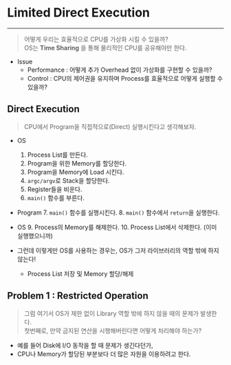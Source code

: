 # Limited Direct Execution
---
> 어떻게 우리는 효율적으로 CPU를 가상화 시킬 수 있을까?  
> OS는 __Time Sharing__ 을 통해 물리적인 CPU를 공유해야만 한다.  
- Issue
  - Performance : 어떻게 추가 Overhead 없이 가상화를 구현할 수 있을까?
  - Control : CPU의 제어권을 유지하며 Process를 효율적으로 어떻게 실행할 수 있을까?

## Direct Execution
> CPU에서 Program을 직접적으로(Direct) 실행시킨다고 생각해보자.
- OS
  1. Process List를 만든다.
  2. Program을 위한 Memory를 할당한다.
  3. Program을 Memory에 Load 시킨다.
  4. ```argc/argv```로 Stack을 할당한다.
  5. Register들을 비운다.
  6. ```main()``` 함수를 부른다.
- Program
  7. ```main()``` 함수를 실행시킨다.
  8. ```main()``` 함수에서 ```return```을 실행한다.
- OS
  9. Process의 Memory를 해제한다.
  10. Process List에서 삭제한다. (이미 실행했으니까)

- 그런데 이렇게만 OS를 사용하는 경우는, OS가 그저 라이브러리의 역할 밖에 하지 않는다!
  - Process List 저장 및 Memory 할당/해제

## Problem 1 : Restricted Operation
> 그럼 여기서 OS가 제한 없이 Library 역할 밖에 하지 않을 때의 문제가 발생한다.  
> 첫번째로, 만약 금지된 연산을 시행해버린다면 어떻게 처리해야 하는가?  

- 예를 들어 Disk에 I/O 동작을 할 때 문제가 생긴다던가,
- CPU나 Memory가 할당된 부분보다 더 많은 자원을 이용하려고 한다.
